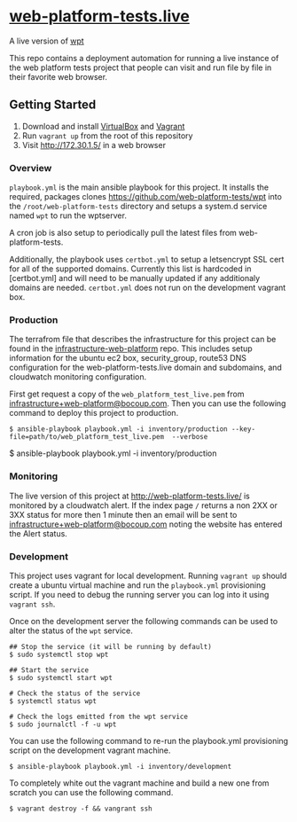 # [web-platform-tests.live](http://web-platform-tests.live)

A live version of [wpt](https://github.com/web-platform-tests/wpt)

This repo contains a deployment automation for running a live instance of the
web platform tests project that people can visit and run file by file in their
favorite web browser.

## Getting Started

1. Download and install [VirtualBox](https://www.virtualbox.org/) and
   [Vagrant](https://www.vagrantup.com/)
2. Run `vagrant up` from the root of this repository
3. Visit http://172.30.1.5/ in a web browser

### Overview

`playbook.yml` is the main ansible playbook for this project. It
installs the required, packages clones
https://github.com/web-platform-tests/wpt into the
`/root/web-platform-tests` directory and setups a system.d service
named `wpt` to run the wptserver.

A cron job is also setup to periodically pull the latest files from
web-platform-tests.

Additionally, the playbook uses `certbot.yml` to setup a letsencrypt
SSL cert for all of the supported domains. Currently this list is
hardcoded in [certbot.yml] and will need to be manually updated if any
additionaly domains are needed. `certbot.yml` does not run on the
development vagrant box.

### Production

The terrafrom file that describes the infrastructure for this project
can be found in the
[infrastructure-web-platform](https://github.com/bocoup/infrastructure-web-platform/tree/master/terraform/projects/web-platform-tests-live)
repo. This includes setup information for the ubuntu ec2 box,
security_group, route53 DNS configuration for the
web-platform-tests.live domain and subdomains, and cloudwatch
monitoring configuration.

First get request a copy of the `web_platform_test_live.pem` from
infrastructure+web-platform@bocoup.com. Then you can use the following
command to deploy this project to production.

```
$ ansible-playbook playbook.yml -i inventory/production --key-file=path/to/web_platform_test_live.pem  --verbose
```

$ ansible-playbook playbook.yml -i inventory/production

### Monitoring

The live version of this project at http://web-platform-tests.live/ is
monitored by a cloudwatch alert. If the index page `/` returns a non
2XX or 3XX status for more then 1 minute then an email will be sent to
infrastructure+web-platform@bocoup.com noting the website has entered
the Alert status.

### Development

This project uses vagrant for local development. Running `vagrant up`
should create a ubuntu virtual machine and run the `playbook.yml`
provisioning script. If you need to debug the running server you can
log into it using `vagrant ssh`.

Once on the development server the following commands can be used to
alter the status of the `wpt` service.

```
## Stop the service (it will be running by default)
$ sudo systemctl stop wpt

## Start the service
$ sudo systemctl start wpt

# Check the status of the service
$ systemctl status wpt

# Check the logs emitted from the wpt service
$ sudo journalctl -f -u wpt
```

You can use the following command to re-run the playbook.yml
provisioning script on the development vagrant machine.

```
$ ansible-playbook playbook.yml -i inventory/development
```

To completely white out the vagrant machine and build a new one from
scratch you can use the following command.

```
$ vagrant destroy -f && vangrant ssh
```
